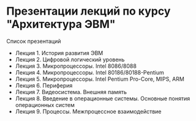 # Презентации лекций по курсу "Архитектура ЭВМ"
Список презентаций

* Лекция 1. История развития ЭВМ
* Лекция 2. Цифровой логический уровень
* Лекция 3. Микропроцессоры. Intel 8086/8088
* Лекция 4. Микропроцессоры. Intel 80186/80188-Pentium
* Лекция 5. Микропроцессоры. Intel Pentium Pro-Core, MIPS, ARM 
* Лекция 6. Периферия
* Лекция 7. Видеосистема. Внешняя память
* Лекция 8. Введение в операционные системы. Основные понятия операционных систем
* Лекция 9. Процессы. Межпроцессное взаимодействие
